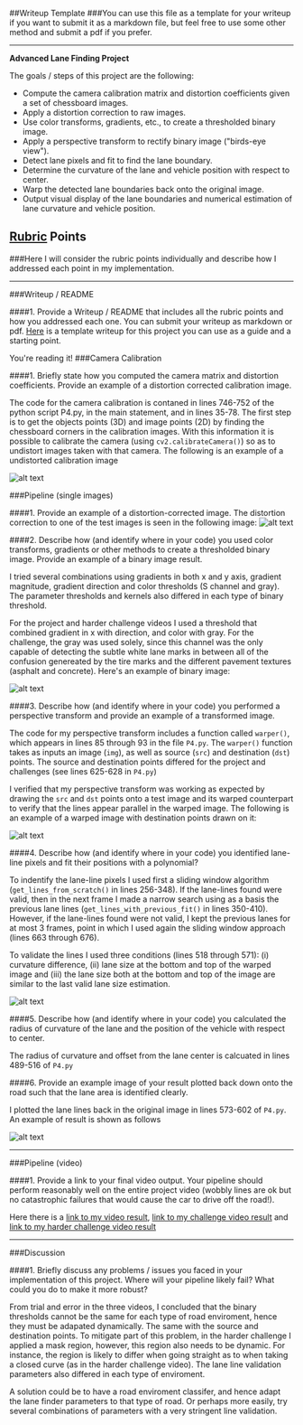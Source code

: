 ##Writeup Template
###You can use this file as a template for your writeup if you want to submit it as a markdown file, but feel free to use some other method and submit a pdf if you prefer.

---

**Advanced Lane Finding Project**

The goals / steps of this project are the following:

* Compute the camera calibration matrix and distortion coefficients given a set of chessboard images.
* Apply a distortion correction to raw images.
* Use color transforms, gradients, etc., to create a thresholded binary image.
* Apply a perspective transform to rectify binary image ("birds-eye view").
* Detect lane pixels and fit to find the lane boundary.
* Determine the curvature of the lane and vehicle position with respect to center.
* Warp the detected lane boundaries back onto the original image.
* Output visual display of the lane boundaries and numerical estimation of lane curvature and vehicle position.

[//]: # (Image References)

[image1]: ./output_images/undist_cal.png "Undistorted calibration image"
[image2]: ./output_images/undist.png "Undistorted test image"
[image3]: ./output_images/binary_src.png "Binary image"
[image4]: ./output_images/binary_warped_dst.png "Binary warped image"
[image5]: ./output_images/sliding_windows.png "Sliding windows and fitted lines"
[image6]: ./output_images/result.png "Lane lines fitted in original image"
[video1]: ./output.mp4 "Output video"
[video2]: ./output_challenge.mp4 "Output challenge video"
[video3]: ./output_harder_challenge.mp4 "Output harder challenge video"

## [Rubric](https://review.udacity.com/#!/rubrics/571/view) Points
###Here I will consider the rubric points individually and describe how I addressed each point in my implementation.  

---
###Writeup / README

####1. Provide a Writeup / README that includes all the rubric points and how you addressed each one.  You can submit your writeup as markdown or pdf.  [Here](https://github.com/udacity/CarND-Advanced-Lane-Lines/blob/master/writeup_template.md) is a template writeup for this project you can use as a guide and a starting point.  

You're reading it!
###Camera Calibration

####1. Briefly state how you computed the camera matrix and distortion coefficients. Provide an example of a distortion corrected calibration image.

The code for the camera calibration is contaned in lines 746-752 of the python script P4.py, in the main statement, and in lines 35-78. The first step is to get the objects points (3D) and image points (2D) by finding the chessboard corners in the calibration images. With this information it is possible to calibrate the camera (using `cv2.calibrateCamera()`) so as to undistort images taken with that camera. The following is an example of a undistorted calibration image

![alt text][image1]

###Pipeline (single images)

####1. Provide an example of a distortion-corrected image.
The distortion correction to one of the test images is seen in the following image:
![alt text][image2]

####2. Describe how (and identify where in your code) you used color transforms, gradients or other methods to create a thresholded binary image.  Provide an example of a binary image result.

I tried several combinations using gradients in both x and y axis, gradient magnitude, gradient direction and color thresholds (S channel and gray). The parameter thresholds and kernels also differed in each type of binary threshold. 

For the project and harder challenge videos I used a threshold that combined gradient in x with direction, and color with gray. For the challenge, the gray was used solely, since this channel was the only capable of detecting the subtle white lane marks in between all of the confusion genereated by the tire marks and the different pavement textures (asphalt and concrete). Here's an example of binary image:

![alt text][image3]

####3. Describe how (and identify where in your code) you performed a perspective transform and provide an example of a transformed image.

The code for my perspective transform includes a function called `warper()`, which appears in lines 85 through 93 in the file `P4.py`.  The `warper()` function takes as inputs an image (`img`), as well as source (`src`) and destination (`dst`) points.  The source and destination points differed for the project and challenges (see lines 625-628 in `P4.py`)

I verified that my perspective transform was working as expected by drawing the `src` and `dst` points onto a test image and its warped counterpart to verify that the lines appear parallel in the warped image. The following is an example of a warped image with destination points drawn on it:

![alt text][image4]

####4. Describe how (and identify where in your code) you identified lane-line pixels and fit their positions with a polynomial?

To indentify the lane-line pixels I used first a sliding window algorithm (`get_lines_from_scratch()` in lines 256-348). If the lane-lines found were valid, then in the next frame I made a narrow search using as a basis the previous lane lines (`get_lines_with_previous_fit()` in lines 350-410). However, if the lane-lines found were not valid, I kept the previous lanes for at most 3 frames, point in which I used again the sliding window approach (lines 663 through 676).

To validate the lines I used three conditions (lines 518 through 571): (i) curvature difference, (ii) lane size at the bottom and top of the warped image and (iii) the lane size both at the bottom and top of the image are similar to the last valid lane size estimation.

![alt text][image5]

####5. Describe how (and identify where in your code) you calculated the radius of curvature of the lane and the position of the vehicle with respect to center.

The radius of curvature and offset from the lane center is calcuated in lines 489-516 of `P4.py`

####6. Provide an example image of your result plotted back down onto the road such that the lane area is identified clearly.

I plotted the lane lines back in the original image in lines 573-602 of `P4.py`. An example of result is shown as follows

![alt text][image6]

---

###Pipeline (video)

####1. Provide a link to your final video output.  Your pipeline should perform reasonably well on the entire project video (wobbly lines are ok but no catastrophic failures that would cause the car to drive off the road!).

Here there is a [link to my video result](./output.mp4), [link to my challenge video result](./output_challenge.mp4) and [link to my harder challenge video result](./output_harder_challenge.mp4)


---

###Discussion

####1. Briefly discuss any problems / issues you faced in your implementation of this project.  Where will your pipeline likely fail?  What could you do to make it more robust?

From trial and error in the three videos, I concluded that the binary thresholds cannot be the same for each type of road enviroment, hence they must be adapated dynamically. The same with the source and destination points. To mitigate part of this problem, in the harder challenge I applied a mask region, however, this region also needs to be dynamic. For instance, the region is likely to differ when going straight as to when taking a closed curve (as in the harder challenge video). The lane line validation parameters also differed in each type of enviroment.

A solution could be to have a road enviroment classifer, and hence adapt the lane finder parameters to that type of road. Or perhaps more easily, try several combinations of parameters with a very stringent line validation.

